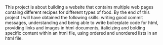 This project is about building a website that contains multiple web pages containg different recipes for different types of food. By the end of this project I will have obtained the following skills: writing good commit messages, understanding and being able to write boilerplate code for html, providing links and images in html documents, italicizing and bolding specific content within an html file, using ordered and unordered lists in an html file.